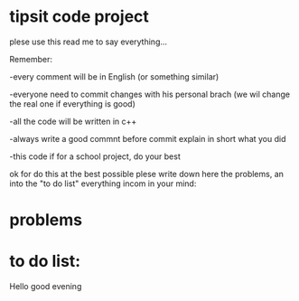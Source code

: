 # tipsit code project

plese use this read me to say everything...

Remember:

  -every comment will be in English (or something similar)
  
  -everyone need to commit changes with his personal brach (we wil change the real one if everything is good)
  
  -all the code will be written in c++
  
  -always write a good commnt before commit explain in short what you did
  
  -this code if for a school project, do your best

ok for do this at the best possible plese write down here the problems, an into the "to do list" everything incom in your mind:

# problems


# to do list:
Hello
good evening
